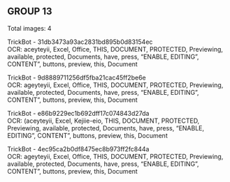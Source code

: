 ## GROUP 13
Total images: 4  

TrickBot - 31db3473a93ac2831bd895b0d83154ec  
OCR: aceyteyii, Excel, Office, THIS, DOCUMENT, PROTECTED, Previewing, available, protected, Documents, have, press, “ENABLE, EDITING”, CONTENT”, buttons, preview, this, Document  

TrickBot - 9d8889711256df5fba21cac45ff2be6e  
OCR: ageyteyii, Excel, Office, THIS, DOCUMENT, PROTECTED, Previewing, available, protected, Documents, have, press, “ENABLE, EDITING”, CONTENT”, buttons, preview, this, Document  

TrickBot - e86b9229ec1b692dff17c074843d27da  
OCR: (aceyteyii, Excel, Kejiie-eio, THIS, DOCUMENT, PROTECTED, Previewing, available, protected, Documents, have, press, “ENABLE, EDITING”, CONTENT”, buttons, preview, this, Document  

TrickBot - 4ec95ca2b0df8475ec8b973ff2fc844a  
OCR: ageyteyii, Excel, Office, THIS, DOCUMENT, PROTECTED, Previewing, available, protected, Documents, have, press, “ENABLE, EDITING”, CONTENT”, buttons, preview, this, Document  

